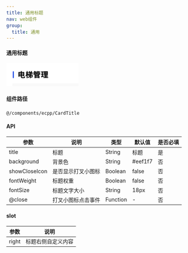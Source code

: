 ```yaml
---
title: 通用标题
nav: web组件
group:
  title: 通用
---
```


#### 通用标题

![img](./img/cardTitleImg.png)

#### 组件路径

`@/components/ecpp/CardTitle`

#### API

| 参数          | 说明               | 类型     | 默认值  | 是否必填 |
| ------------- | ------------------ | -------- | ------- | -------- |
| title         | 标题               | String   | 标题    | 是       |
| background    | 背景色             | String   | #eef1f7 | 否       |
| showCloseIcon | 是否显示打叉小图标 | Boolean  | false   | 否       |
| fontWeight    | 标题权重           | Boolean  | false   | 否       |
| fontSize      | 标题文字大小       | String   | 18px    | 否       |
| @close        | 打叉小图标点击事件 | Function | -       | 否       |

#### slot

| 参数  | 说明               |
| ----- | ------------------ |
| right | 标题右侧自定义内容 |
